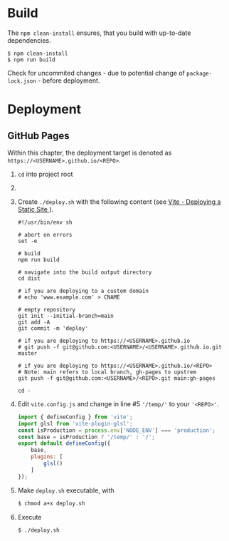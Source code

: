 # Build

The `npm clean-install` ensures, that you build with up-to-date dependencies.

```bash=
$ npm clean-install
$ npm run build
```

Check for uncommited changes - due to potential change of `package-lock.json` - before deployment.

# Deployment

## GitHub Pages

Within this chapter, the deployment target is denoted as 
`https://<USERNAME>.github.io/<REPO>`.

1. `cd` into project root  
2.
3. Create `./deploy.sh` with the following content (see [Vite - Deploying a Static Site ](https://vitejs.dev/guide/static-deploy.html#github-pages)). 

    ```bash=
    #!/usr/bin/env sh

    # abort on errors
    set -e

    # build
    npm run build

    # navigate into the build output directory
    cd dist

    # if you are deploying to a custom domain
    # echo 'www.example.com' > CNAME

    # empty repository
    git init --initial-branch=main
    git add -A
    git commit -m 'deploy'

    # if you are deploying to https://<USERNAME>.github.io
    # git push -f git@github.com:<USERNAME>/<USERNAME>.github.io.git master

    # if you are deploying to https://<USERNAME>.github.io/<REPO>
    # Note: main refers to local branch, gh-pages to upstrem
    git push -f git@github.com:<USERNAME>/<REPO>.git main:gh-pages

    cd -    
    ```
3. Edit `vite.config.js` and change in line #5 `'/temp/'` to your `'<REPO>'`.
    ```javascript  {.line-numbers, highlight=5}
    import { defineConfig } from 'vite';
    import glsl from 'vite-plugin-glsl';
    const isProduction = process.env['NODE_ENV'] === 'production';
    const base = isProduction ? '/temp/' : '/';
    export default defineConfig({
        base,
        plugins: [
            glsl()
        ]
    });
    ```
4. Make `deploy.sh` executable, with  
    ```bash
    $ chmod a+x deploy.sh
    ```
5. Execute  
    ```
    $ ./deploy.sh
    ```
